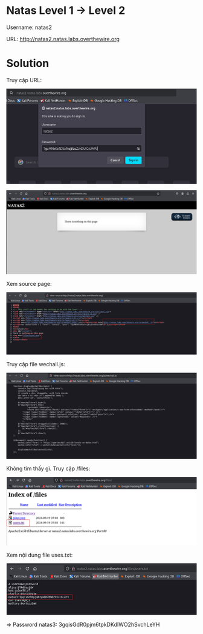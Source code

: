 # Natas Level 1 → Level 2

Username: natas2

URL: http://natas2.natas.labs.overthewire.org

# Solution

Truy cập URL: 

![img](https://github.com/DucThinh47/OverTheWire/blob/main/Natas/images/image6.png?raw=true)

![img](https://github.com/DucThinh47/OverTheWire/blob/main/Natas/images/image7.png?raw=true)

Xem source page: 

![img](https://github.com/DucThinh47/OverTheWire/blob/main/Natas/images/image8.png?raw=true)

Truy cập file wechall.js:

![img](https://github.com/DucThinh47/OverTheWire/blob/main/Natas/images/image9.png?raw=true)

Không tìm thấy gì. Truy cập /files: 

![img](https://github.com/DucThinh47/OverTheWire/blob/main/Natas/images/image10.png?raw=true)

Xem nội dung file uses.txt: 

![img](https://github.com/DucThinh47/OverTheWire/blob/main/Natas/images/image11.png?raw=true)

=> Password natas3: 3gqisGdR0pjm6tpkDKdIWO2hSvchLeYH


